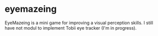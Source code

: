 # eyemazeing
EyeMazeing is a mini game for improving a visual perception skills. 
I still have not modul to implement Tobii eye tracker (I'm in progress).
